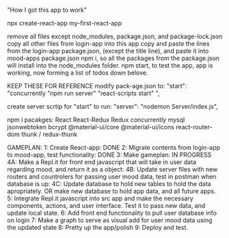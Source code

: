 "How I got this app to work"

npx create-react-app my-first-react-app

remove all files except node_modules, package.json, and package-lock.json
copy all other files from login-app into this app
copy and paste the lines from the login-app package.json, (except the title line), and paste it into mood-apps package.json
npm i, so all the packages from the package.json will install into the node_modules folder.
npm start, to test the app, app is working, now forming a list of todos down belove.

KEEP THESE FOR REFERENCE
modify pack-age.json to:
"start": "concurrently \"npm run server\" \"react-scripts start\" ",

create server scrtip for "start" to run:
"server": "nodemon Server/index.js",

npm i pacakges:
React
React-Redux
Redux
concurrently
mysql
jsonwebtoken
bcrypt
@material-ui/core
@material-ui/icons
react-router-dom
thunk / redux-thunk

GAMEPLAN:
1: Create React-app: DONE
2: Migrate contents from login-app to mood-app, test functionality: DONE
3: Make gameplan: IN PROGRESS
4A: Make a Repl.it for front end javascript that will take in user data regarding mood, and return it as a object:
4B: Update server files with new routers and countrolers for passing user mood data, test in postman when database is up:
4C: Update database to hold new tables to hold the data apropriately. OR make new database to hold app data, and all future apps.
5: Integrate Repl.it javascript into src app and make the necessary components, actions, and user interface. Test it to pass new data, and update local state.
6: Add front end functionality to pull user database info on login
7: Make a graph to serve as visual add for user mood data using the updated state
8: Pretty up the app/polish
9: Deploy and test.
